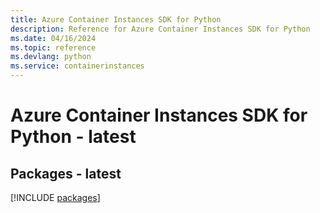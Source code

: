 ```yaml
---
title: Azure Container Instances SDK for Python
description: Reference for Azure Container Instances SDK for Python
ms.date: 04/16/2024
ms.topic: reference
ms.devlang: python
ms.service: containerinstances
---
```

# Azure Container Instances SDK for Python - latest
## Packages - latest
[!INCLUDE [packages](container-instances-index.md)]